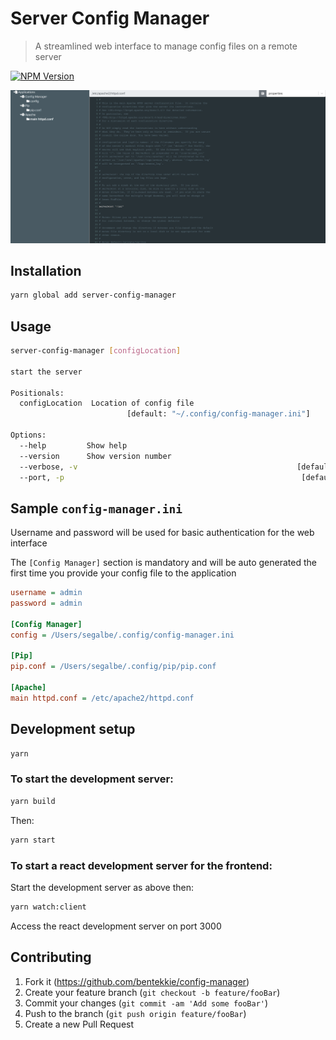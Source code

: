 # Server Config Manager
> A streamlined web interface to manage config files on a remote server

[![NPM Version][npm-image]][npm-url]

![](img/screenshot.png)

## Installation

```sh
yarn global add server-config-manager
```

## Usage
```sh
server-config-manager [configLocation]

start the server

Positionals:
  configLocation  Location of config file
                          [default: "~/.config/config-manager.ini"]

Options:
  --help         Show help                                             [boolean]
  --version      Show version number                                   [boolean]
  --verbose, -v                                                 [default: false]
  --port, -p                                                     [default: 5000]
```

## Sample `config-manager.ini`

Username and password will be used for basic authentication for the web interface

The `[Config Manager]` section is mandatory and will be auto generated the first time you provide your config file to the application

```ini
username = admin
password = admin

[Config Manager]
config = /Users/segalbe/.config/config-manager.ini

[Pip]
pip.conf = /Users/segalbe/.config/pip/pip.conf

[Apache]
main httpd.conf = /etc/apache2/httpd.conf
```


## Development setup

```sh
yarn
```

### To start the development server:

```sh
yarn build
```

Then:

```sh
yarn start
```

### To start a react development server for the frontend:

Start the development server as above then:

```sh
yarn watch:client
```

Access the react development server on port 3000

## Contributing

1. Fork it (<https://github.com/bentekkie/config-manager>)
2. Create your feature branch (`git checkout -b feature/fooBar`)
3. Commit your changes (`git commit -am 'Add some fooBar'`)
4. Push to the branch (`git push origin feature/fooBar`)
5. Create a new Pull Request

<!-- Markdown link & img dfn's -->
[npm-image]: https://badge.fury.io/js/server-config-manager.svg&kill_cache=1
[npm-url]: https://www.npmjs.com/package/server-config-manager
[npm-downloads]: https://img.shields.io/npm/dm/datadog-metrics.svg?style=flat-square
[travis-image]: https://img.shields.io/travis/dbader/node-datadog-metrics/master.svg?style=flat-square
[travis-url]: https://travis-ci.org/dbader/node-datadog-metrics
[wiki]: https://github.com/yourname/yourproject/wiki


